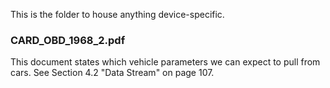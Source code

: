 This is the folder to house anything device-specific.

### CARD_OBD_1968_2.pdf

This document states which vehicle parameters we can expect to pull from cars. See Section 4.2 "Data Stream" on page 107.
